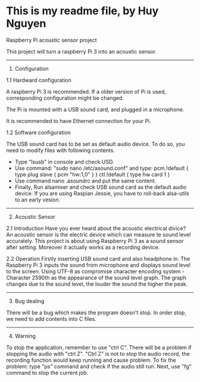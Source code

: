 # This is my readme file, by Huy Nguyen
Raspberry Pi acoustic sensor project

This project will turn a raspberry Pi 3 into an acoustic sensor.

-----------------
1. Configuration

1.1 Hardward configuration

A raspberry Pi 3 is recommended. If a older version of Pi is used, corresponding configuration might be changed.

The Pi is mounted with a USB sound card, and plugged in a microphone.

It is recommended to have Ethernet connection for your Pi.

1.2 Software configuration

The USB sound card has to be set as default audio device. To do so, you need to modify files with following contents.
- Type "lsusb" in console and check USD.
- Use command: "sudo nano /etc/asound.conf" and type:
	pcm.!default {
		type plug
		slave {
			pcm "hw:1,0"
		}
	}
	ctl.!default {
	type hw
	card 1
	}
- Use command nano .asoundrc and put the same content.
- Finally, Run alsamixer and check USB sound card as the default audio device.
If you are using Raspian Jessie, you have to roll-back alsa-utils to an early vesion.

----------------
2. Acoustic Sensor

2.1 Introduction
Have you ever heard about the acoustic electrical divice? 
An acoustic sensor is the electric device which can measure te sound level accurately. This project is about using Raspberry Pi 3 as a 
sound sensor after setting. Moreover it actually works as a recording device.

2.2 Operation
Firstly inserting USB sound card and also headphone in. The Raspberry Pi 3 inputs the sound from microphone and displays sound level to the screen.
Using UTF-8 as compromise character encoding system - Character 2590th as the appearance of the sound level graph.
The graph changes due to the sound level, the louder the sound the higher the peak.

--------------
3. Bug dealing

There will be a bug which makes the program doesn't stop. In order stop, we need to add contents into C files.

--------------
4. Warning

To stop the application, remember to use "ctrl C". There will be a problem if stopping the audio with "ctrl Z".
"Ctrl Z" is not to stop the audio record, the recording function would keep running and cause problem.
To fix the problem: type "ps" command and check if the audio still run.
Next, use "fg" command to stop the current job.

 

